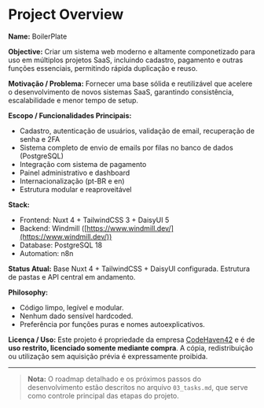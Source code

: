 # **Project Overview**

**Name:** BoilerPlate

**Objective:** Criar um sistema web moderno e altamente componetizado para uso em múltiplos projetos SaaS, incluindo cadastro, pagamento e outras funções essenciais, permitindo rápida duplicação e reuso.

**Motivação / Problema:** Fornecer uma base sólida e reutilizável que acelere o desenvolvimento de novos sistemas SaaS, garantindo consistência, escalabilidade e menor tempo de setup.

**Escopo / Funcionalidades Principais:**

- Cadastro, autenticação de usuários, validação de email, recuperação de senha e 2FA
- Sistema completo de envio de emails por filas no banco de dados (PostgreSQL)
- Integração com sistema de pagamento
- Painel administrativo e dashboard
- Internacionalização (pt-BR e en)
- Estrutura modular e reaproveitável

**Stack:**

- Frontend: Nuxt 4 + TailwindCSS 3 + DaisyUI 5
- Backend: Windmill ([https://www.windmill.dev/](https://www.windmill.dev/))
- Database: PostgreSQL 18
- Automation: n8n

**Status Atual:** Base Nuxt 4 + TailwindCSS + DaisyUI configurada. Estrutura de pastas e API central em andamento.

**Philosophy:**

- Código limpo, legível e modular.
- Nenhum dado sensível hardcoded.
- Preferência por funções puras e nomes autoexplicativos.

**Licença / Uso:** Este projeto é propriedade da empresa [CodeHaven42](https://codehaven42.com) e é de **uso restrito, licenciado somente mediante compra**. A cópia, redistribuição ou utilização sem aquisição prévia é expressamente proibida.

---

> **Nota:** O roadmap detalhado e os próximos passos do desenvolvimento estão descritos no arquivo `03_tasks.md`, que serve como controle principal das etapas do projeto.

